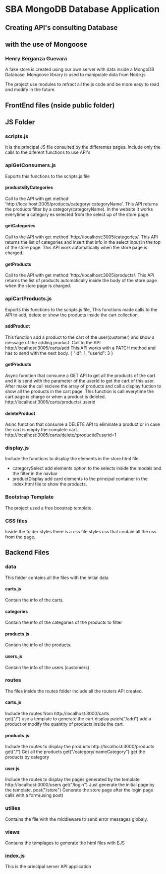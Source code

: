 # SBA MongoDB  Database Application
## Creating API's consulting Database
## with the use of Mongoose
### Henry Berganza Guevara

A fake store is created using our own server with data inside a MongoDB Database.  Mongoose library is used to manipulate
data from Node.js

The project use modules to refract all the js code and be more easy to read and modify in the future.

## FrontEnd files (nside public folder)

## JS Folder
### scripts.js
It is the principal JS file consulted by the differentes pages.  Include only the calls to the diferent functions to use API's

### apiGetConsumers.js
Exports this functions to the scripts.js file

#### productsByCategories
Call to the API with get method 'http://localhost:3005/products/category/:categoryName'.  This API returns the products filter by a category(categoryName).  In the website it works everytime a category es selected from the select up of the store page.
#### getCategories
Call to the API with get method 'http://localhost:3005/categories/.  This API returns the list of categories and insert that info in the select input in the top of the store page.  This API work automatically when the store page is charged.

#### getProducts
Call to the API with get method 'http://localhost:3005/products/.  This API returns the list of products automatically inside the body of the store page when the store page is charged.

### apiCartProducts.js
Exports this functions to the scripts.js file,  This functions made calls to the API to add, delete or show the products inside the cart collection.

#### addProduct 
This function add a product to the cart of the user(customer) and show a message of the adding product.  Call to the API 
http://localhost:3005/carts/add
This API works with a PATCH method and has to send with the next body.
    {
      "id": 1,
      "userid": 3
    }

#### getProducts
Async function that consume a GET API to get all the products of the cart and it is send with the parameter of the userId to get the cart of this user.  After make the call recieve the array of products and  call a display fuction to show all the products in the cart page.  This function is call everytime the cart page is charge or when a product is deleted.
http://localhost:3005/carts/products/:userid

#### deleteProduct 
Asinc function that consume a DELETE API to eliminate a product or in case the cart is empty the complete cart.
http://localhost:3005/carts/delete/:productid?userid=1


### display.js
Include the functions to display the elements in the store.html file.
- categorySelect  add elements option to the selects inside the modals and the filter in the navbar
- productDisplay add card elements to the principal container in the index.html file to show the products.

### Bootstrap Template
The project used a free boostrap template. 

### CSS files
Inside the folder  styles there is a css file styles.css that contain all the css from the page.

## Backend Files
### data
This folder contains all the files with the initial data
#### carts.js
Contain the info of the carts.
#### categories
Contain the info of the categories of the products to filter
#### products.js
Contain the info of the products.
#### users.js
Contain the info of the users (customers)

### routes
The files inside the routes folder include all the routers API created.

#### carts.js
Include the routes from http://localhost:3000/carts  
get("/")  use a template to generate the cart display
patch("/add") add a product or modify the quantity of products inside the cart.

#### products.js
Include the routes to display the products http://localhost:3000/products
get("/")  Get all the products
get("/category/:nameCategory") get the products by category

#### user.js
Include the routes to display the pages generated by the template http://localhost:3000/users
get("/login")  Just generate the initial page by the template.
post("/store")  Generate the store page after the login page calls with a form(using post)

### utilies
Contains the file with the middleware to send error messages globaly.

### views
Contains the templages to generate the html files with EJS

###  index.js
This is the principal server API application 


